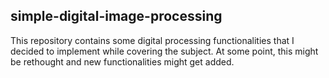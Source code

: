 ## simple-digital-image-processing

This repository contains some digital processing functionalities that I decided to implement
while covering the subject. At some point, this might be rethought and new functionalities
might get added.
